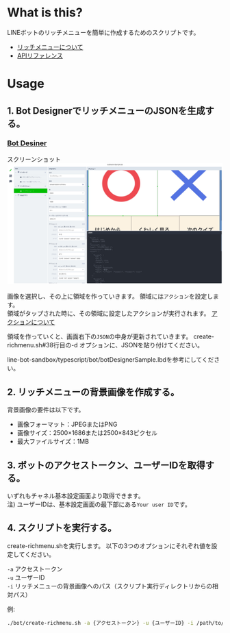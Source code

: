 # What is this?

LINEボットのリッチメニューを簡単に作成するためのスクリプトです。
- [リッチメニューについて](http://manual-at.line.me/archives/1067959676.html)
- [APIリファレンス](https://developers.line.biz/ja/reference/messaging-api/#anchor-cc196575bc7029df5565b1edc177c02d0f39606a)

# Usage 

## 1. Bot DesignerでリッチメニューのJSONを生成する。

### [Bot Desiner](https://developers.line.biz/ja/services/bot-designer/)

スクリーンショット
![bot-desiner](../image/create-richmenu/bot-designer.jpg)

画像を選択し、その上に領域を作っていきます。
領域には`アクション`を設定します。<br>
領域がタップされた時に、その領域に設定したアクションが実行されます。
[アクションについて](https://developers.line.biz/ja/reference/messaging-api/#anchor-9f998a990ea665f62325797de3a58e17d0ea79c8)

領域を作っていくと、画面右下の`JSON`の中身が更新されていきます。
create-richmenu.sh#38行目の-d オプションに、JSONを貼り付けてください。

line-bot-sandbox/typescript/bot/botDesignerSample.lbdを参考にしてください。

## 2. リッチメニューの背景画像を作成する。

背景画像の要件は以下です。

- 画像フォーマット：JPEGまたはPNG
- 画像サイズ：2500×1686または2500×843ピクセル
- 最大ファイルサイズ：1MB

## 3. ボットのアクセストークン、ユーザーIDを取得する。

いずれもチャネル基本設定画面より取得できます。<br>
注) ユーザーIDは、基本設定画面の最下部にある`Your user ID`です。

## 4. スクリプトを実行する。

create-richmenu.shを実行します。
以下の3つのオプションにそれぞれ値を設定してください。

`-a` アクセストークン<br>
`-u` ユーザーID<br>
`-i` リッチメニューの背景画像へのパス（スクリプト実行ディレクトリからの相対パス）<br>

例:

```sh
./bot/create-richmenu.sh -a {アクセストークン} -u {ユーザーID} -i /path/to/image.jpg
```
